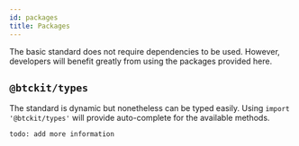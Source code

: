 ```yaml
---
id: packages
title: Packages
---
```


The basic standard does not require dependencies to be used.
However, developers will benefit greatly from using the packages provided here.

## `@btckit/types`

The standard is dynamic but nonetheless can be typed easily.
Using `import '@btckit/types'` will provide auto-complete for the available methods.

`todo: add more information`
